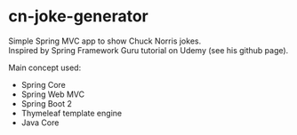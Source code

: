 # cn-joke-generator
Simple Spring MVC app to show Chuck Norris jokes.  
Inspired by Spring Framework Guru tutorial on Udemy (see his github page).
  
Main concept used:  
- Spring Core
- Spring Web MVC
- Spring Boot 2
- Thymeleaf template engine
- Java Core
